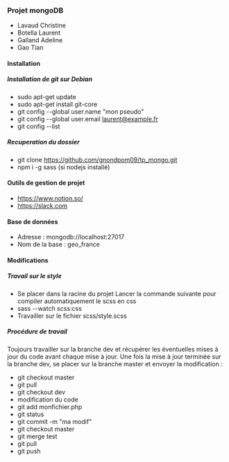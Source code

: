 ### Projet mongoDB
* Lavaud Christine
* Botella Laurent
* Galland Adeline
* Gao Tian
#### Installation
##### Installation de git sur Debian
* sudo apt-get update
* sudo apt-get install git-core
* git config --global user.name "mon pseudo"
* git config --global user.email laurent@example.fr
* git config --list
##### Recuperation du dossier
* git clone https://github.com/gnondpom09/tp_mongo.git
* npm i -g sass (si nodejs installé)
#### Outils de gestion de projet
* https://www.notion.so/
* https://slack.com
#### Base de données 
* Adresse : mongodb://localhost:27017
* Nom de la base : geo_france
#### Modifications
##### Travail sur le style
* Se placer dans la racine du projet
Lancer la commande suivante pour compiler automatiquement le scss en css
* sass --watch scss:css
* Travailler sur le fichier scss/style.scss
##### Procédure de travail
Toujours travailler sur la branche dev et récupérer les éventuelles mises à jour du code avant chaque mise à jour.
Une fois la mise à jour terminée sur la branche dev, se placer sur la branche master et envoyer la modification :
* git checkout master 
* git pull
* git checkout dev
* modification du code
* git add monfichier.php
* git status
* git commit -m "ma modif"
* git checkout master 
* git merge test
* git pull 
* git push

